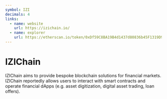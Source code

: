 ```yaml
---
symbol: IZI
decimals: 4
links:
  - name: website
    url: https://izichain.io/
  - name: explorer
    url: https://etherscan.io/token/0xDf59C8BA19B4d1437d80836b45F1319D9A429EED
---
```


# IZIChain

IZIChain aims to provide bespoke blockchain solutions for financial markets. IZIChain reportedly allows users to interact with smart contracts and operate financial dApps (e.g. asset digitization, digital asset trading, loan offers).
